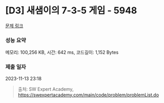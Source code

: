 # [D3] 새샘이의 7-3-5 게임 - 5948 

[문제 링크](https://swexpertacademy.com/main/code/problem/problemDetail.do?contestProbId=AWZ2IErKCwUDFAUQ) 

### 성능 요약

메모리: 100,256 KB, 시간: 642 ms, 코드길이: 1,152 Bytes

### 제출 일자

2023-11-13 23:18



> 출처: SW Expert Academy, https://swexpertacademy.com/main/code/problem/problemList.do